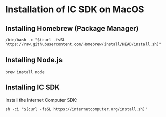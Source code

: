 # Installation of IC SDK on MacOS

## Installing Homebrew (Package Manager)
```shell
/bin/bash -c "$(curl -fsSL https://raw.githubusercontent.com/Homebrew/install/HEAD/install.sh)"
```

## Installing Node.js
```shell
brew install node
```
## Installing IC SDK

Install the Internet Computer SDK:

```shell
sh -ci "$(curl -fsSL https://internetcomputer.org/install.sh)"
```
